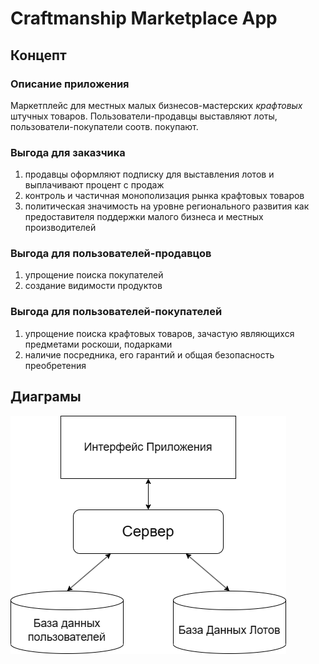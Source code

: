 # **Craftmanship Marketplace App**
## Концепт
### Описание приложения
Маркетплейс для местных малых бизнесов-мастерских _крафтовых_ штучных товаров. Пользователи-продавцы выставляют лоты, пользователи-покупатели соотв. покупают.
### Выгода для заказчика
1) продавцы оформляют подписку для выставления лотов и выплачивают процент с продаж
2) контроль и частичная монополизация рынка крафтовых товаров
3) политическая значимость на уровне регионального развития как предоставителя поддержки малого бизнеса и местных производителей
### Выгода для пользователей-продавцов
1) упрощение поиска покупателей
2) создание видимости продуктов
### Выгода для пользователей-покупателей
1) упрощение поиска крафтовых товаров, зачастую являющихся предметами роскоши, подарками
2) наличие посредника, его гарантий и общая безопасность преобретения

## Диаграмы
![arch](https://github.com/ZhnecShvec/applications_development_23/blob/main/diagrams/High%20Arch.png)
